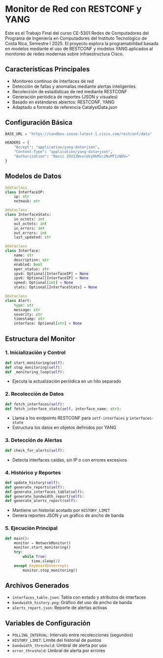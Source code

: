 # Monitor de Red con RESTCONF y YANG

Este es el Trabajo Final del curso CE-5301 Redes de Computadores del Programa de Ingeniería en Computadores del Instituto Tecnológico de Costa Rica, Semestre I 2025. El proyecto explora la programabilidad basada en modelos mediante el uso de RESTCONF y modelos YANG aplicados al monitoreo de redes modernas sobre infraestructura Cisco.

## Características Principales

* Monitoreo continuo de interfaces de red
* Detección de fallas y anomalías mediante alertas inteligentes
* Recolección de estadísticas de red mediante RESTCONF
* Generación periódica de reportes (JSON y visuales)
* Basado en estándares abiertos: RESTCONF, YANG
* Adaptado a formato de referencia CatalystData.json

## Configuración Básica

```python
BASE_URL = "https://sandbox-iosxe-latest-1.cisco.com/restconf/data"

HEADERS = {
    "Accept": "application/yang-data+json",
    "Content-Type": "application/yang-data+json",
    "Authorization": "Basic ZGV2ZWxvcGVyOkMxc2NvMTIzNDU="
}
```

## Modelos de Datos

```python
@dataclass
class InterfaceIP:
    ip: str
    netmask: str

@dataclass
class InterfaceStats:
    in_octets: int
    out_octets: int
    in_errors: int
    out_errors: int
    last_updated: str

@dataclass
class Interface:
    name: str
    description: str
    enabled: bool
    oper_status: str
    ipv4: Optional[InterfaceIP] = None
    ipv6: Optional[InterfaceIP] = None
    speed: Optional[int] = None
    stats: Optional[InterfaceStats] = None

@dataclass
class Alert:
    type: str
    message: str
    severity: str
    timestamp: str
    interface: Optional[str] = None
```

## Estructura del Monitor

### 1. Inicialización y Control

```python
def start_monitoring(self):
def stop_monitoring(self):
def _monitoring_loop(self):
```

* Ejecuta la actualización periódica en un hilo separado

### 2. Recolección de Datos

```python
def fetch_interfaces(self):
def fetch_interface_stats(self, interface_name: str):
```

* Llama a los endpoints RESTCONF para `ietf-interfaces` y `interfaces-state`
* Estructura los datos en objetos definidos por YANG

### 3. Detección de Alertas

```python
def check_for_alerts(self):
```

* Detecta interfaces caídas, sin IP o con errores excesivos

### 4. Histórico y Reportes

```python
def update_history(self):
def generate_reports(self):
def generate_interfaces_table(self):
def generate_bandwidth_report(self):
def generate_alerts_report(self):
```

* Mantiene un historial acotado por `HISTORY_LIMIT`
* Genera reportes JSON y un gráfico de ancho de banda

### 5. Ejecución Principal

```python
def main():
    monitor = NetworkMonitor()
    monitor.start_monitoring()
    try:
        while True:
            time.sleep(1)
    except KeyboardInterrupt:
        monitor.stop_monitoring()
```

## Archivos Generados

* `interfaces_table.json`: Tabla con estado y atributos de interfaces
* `bandwidth_history.png`: Gráfico del uso de ancho de banda
* `alerts_report.json`: Reporte de alertas activas

## Variables de Configuración

* `POLLING_INTERVAL`: Intervalo entre recolecciones (segundos)
* `HISTORY_LIMIT`: Límite del historial de puntos
* `bandwidth_threshold`: Umbral de alerta por uso
* `error_threshold`: Umbral de alerta por errores
